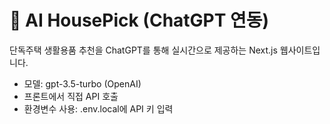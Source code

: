 # 🏡 AI HousePick (ChatGPT 연동)

단독주택 생활용품 추천을 ChatGPT를 통해 실시간으로 제공하는 Next.js 웹사이트입니다.

- 모델: gpt-3.5-turbo (OpenAI)
- 프론트에서 직접 API 호출
- 환경변수 사용: .env.local에 API 키 입력
